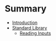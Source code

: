 # Summary

* [Introduction](introduction.md)
* [Standard Library](stdlib.md "Standard Library")
  * [Reading Inputs](input.md)

